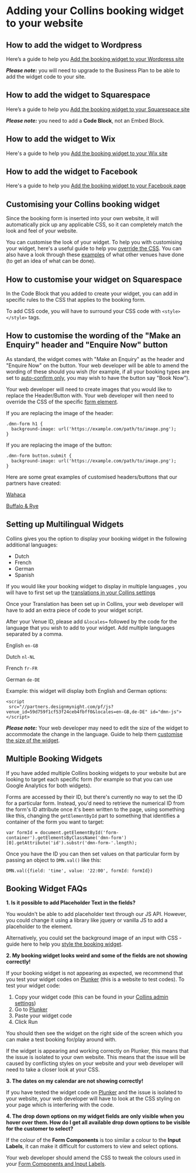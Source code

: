 # Adding your Collins booking widget to your website

## How to add the widget to Wordpress
Here’s a guide to help you [Add the booking widget to your Wordpress site](https://en.support.wordpress.com/widgets/custom-html-widget/)

**_Please note:_** you will need to upgrade to the Business Plan to be able to add the widget code to your site. 

## How to add the widget to Squarespace
Here’s a guide to help you [Add the booking widget to your Squarespace site](https://support.squarespace.com/hc/en-us/articles/205815928-Adding-custom-HTML-CSS-and-JavaScript)

**_Please note:_** you need to add a **Code Block**, not an Embed Block.

## How to add the widget to Wix
Here's a guide to help you [Add the booking widget to your Wix site](https://support.wix.com/en/article/adding-html-code)

## How to add the widget to Facebook
Here's a guide to help you [Add the booking widget to your Facebook page](https://collins.uservoice.com/knowledgebase/articles/478066-facebook-widget-set-up)

## Customising your Collins booking widget

Since the booking form is inserted into your own website, it will automatically pick up any applicable CSS, so it can completely match the look and feel of your website.

You can customise the look of your widget. To help you with customising your widget, here's a useful guide to help you [override the CSS](http://developers.designmynight.com/booking-widget/#styling-the-form). You can also have a look through these [examples](https://docs.google.com/document/d/1VJ4sdW05MMdq1vGnEkFq2A2HQ2LjKzl3315Pu1hLBmI/edit) of what other venues have done (to get an idea of what can be done). 

## How to customise your widget on Squarespace
In the Code Block that you added to create your widget, you can add in specific rules to the CSS that applies to the booking form. 

To add CSS code, you will have to surround your CSS code with ```<style></style>``` tags.

## How to customise the wording of the "Make an Enquiry" header and "Enquire Now" button

As standard, the widget comes with "Make an Enquiry" as the header and "Enquire Now" on the button. Your web developer will be able to amend the wording of these should you wish (for example, if all your booking types are set to [auto-confirm only](https://collins.uservoice.com/knowledgebase/articles/973384-booking-types-setting-up-an-auto-confirm-only-bo), you may wish to have the button say "Book Now"). 

Your web developer will need to create images that you would like to replace the Header/Button with. Your web developer will then need to override the CSS of the specific [form element](http://developers.designmynight.com/booking-widget/#styling-the-form). 

If you are replacing the image of the header:

```
.dmn-form h1 {
  background-image: url('https://example.com/path/to/image.png');
}
```

If you are replacing the image of the button:

```
.dmn-form button.submit {
  background-image: url('https://example.com/path/to/image.png');
}
```

Here are some great examples of customised headers/buttons that our partners have created:

[Wahaca](http://www.wahaca.co.uk/locations/covent-garden/)

[Buffalo & Rye](http://www.buffaloandrye.co.uk/)

## Setting up Multilingual Widgets

Collins gives you the option to display your booking widget in the following additional languages:

* Dutch
* French
* German
* Spanish

If you would like your booking widget to display in multiple languages , you will have to first set up the [translations in your Collins settings](https://collins.uservoice.com/knowledgebase/articles/1829417-widget-setting-up-multi-lingual-widgets-transla)  

Once your Translation has been set up in Collins, your web developer will have to add an extra piece of code to your widget script.

After your Venue ID, please add `&locales=` followed by the code for the language that you wish to add to your widget. Add multiple languages separated by a comma.  

English `en-GB`

Dutch `nl-NL`

French `fr-FR`

German `de-DE`

Example: this widget will display both English and German options:

```
<script
 src="//partners.designmynight.com/pf/js?venue_id=59d759f1cf53f24ceb4fbff0&locales=en-GB,de-DE" id="dmn-js">
</script>
```

**_Please note:_** Your web developer may need to edit the size of the widget to accommodate the change in the language. Guide to help them [customise the size of the widget](http://developers.designmynight.com/booking-widget/#styling-the-form).    

## Multiple Booking Widgets
If you have added multiple Collins booking widgets to your website but are looking to target each specific form (for example so that you can use Google Analytics for both widgets).  

Forms are accessed by their ID, but there's currently no way to set the ID for a particular form. Instead, you'd need to retrieve the numerical ID from the form's ID attribute once it's been written to the page, using something like this, changing the `getElementById` part to something that identifies a container of the form you want to target:

```
var formId = document.getElementById('form-container').getElementsByClassName('dmn-form')[0].getAttribute('id').substr('dmn-form-'.length);
```

Once you have the ID you can then set values on that particular form by passing an object to `DMN.val()` like this:

```
DMN.val({field: 'time', value: '22:00', formId: formId})
```

## Booking Widget FAQs

**1. Is it possible to add Placeholder Text in the fields?**

You wouldn't be able to add placeholder text through our JS API. However, you could change it using a library like jquery or vanilla JS to add a placeholder to the element. 

Alternatively, you could set the background image of an input with CSS - guide here to help you [style the booking widget](http://developers.designmynight.com/booking-widget/#styling-the-form). 

**2. My booking widget looks weird and some of the fields are not showing correctly!**

If your booking widget is not appearing as expected, we recommend that you test your widget codes on [Plunker](https://plnkr.co/edit/?p=catalogue) (this is a website to test codes). To test your widget code:

1. Copy your widget code (this can be found in your [Collins admin settings](https://collins.uservoice.com/knowledgebase/articles/893919-widget-codes))
1. Go to [Plunker](https://plnkr.co/edit/?p=catalogue)
1. Paste your widget code
1. Click Run

You should then see the widget on the right side of the screen which you can make a test booking for/play around with. 

If the widget is appearing and working correctly on Plunker, this means that the issue is isolated to your own website. This means that the issue will be caused by conflicting styles on your website and your web developer will need to take a closer look at your CSS.

**3. The dates on my calendar are not showing correctly!**

If you have tested the widget code on [Plunker](https://plnkr.co/edit/?p=catalogue) and the issue is isolated to your website, your web developer will have to look at the CSS styling on your page which is interfering with the code. 

**4. The drop down options on my widget fields are only visible when you hover over them. How do I  get all available drop down options to be visible for the customer to select?**

If the colour of the **Form Components** is too similar a colour to the **Input Labels**, it can make it difficult for customers to view and select options. 

Your web developer should amend the CSS to tweak the colours used in your [Form Components and Input Labels](http://developers.designmynight.com/booking-widget/#styling-the-form). 
